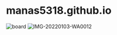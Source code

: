 # manas5318.github.io
![board](https://user-images.githubusercontent.com/97456795/151370120-78b6a11f-7cbe-434d-9add-42e8638a9da6.gif)
![IMG-20220103-WA0012](https://user-images.githubusercontent.com/97456795/151370140-20e47547-fc6d-43a9-a7fb-659bc1922a1c.jpg)
